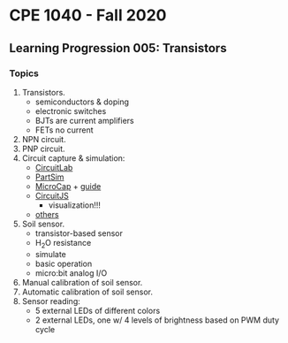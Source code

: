 # CPE 1040 - Fall 2020

## Learning Progression 005: Transistors

### Topics

1. Transistors.  
   - semiconductors & doping  
   - electronic switches  
   - BJTs are current amplifiers  
   - FETs no current  
2. NPN circuit.  
3. PNP circuit.  
4. Circuit capture & simulation:  
   - [CircuitLab](https://www.circuitlab.com/)  
   - [PartSim](https://www.partsim.com/)  
   - [MicroCap](http://www.spectrum-soft.com/download/download.shtm) + [guide](https://hackaday.com/2020/01/08/commercial-circuit-simulator-goes-free/)  
   - [CircuitJS](http://lushprojects.com/circuitjs/)   
     - visualization!!!
   - [others](https://www.google.com/search?q=free+circuit+simulator)  
5. Soil sensor.  
   - transistor-based sensor  
   - H<sub>2</sub>O resistance  
   - simulate  
   - basic operation
   - micro:bit analog I/O  
6. Manual calibration of soil sensor.  
7. Automatic calibration of soil sensor.  
8. Sensor reading:  
   - 5 external LEDs of different colors  
   - 2 external LEDs, one w/ 4 levels of brightness based on PWM duty cycle  


